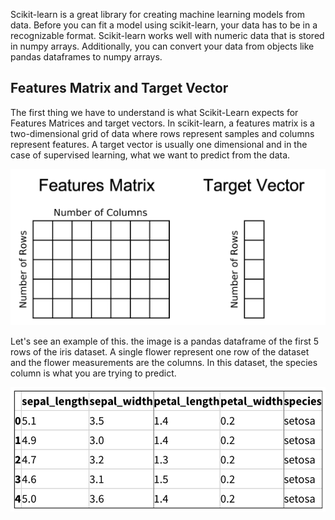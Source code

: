 Scikit-learn is a great library for creating machine learning models from data. Before you can fit a model using scikit-learn, your data has to be in a recognizable format.
Scikit-learn works well with numeric data that is stored in numpy arrays. Additionally, you can convert your data from objects like pandas dataframes to numpy arrays.

## Features Matrix and Target Vector

The first thing we have to understand is what Scikit-Learn expects for Features Matrices and target vectors. 
In scikit-learn, a features matrix is a two-dimensional grid of data where rows represent samples and columns represent features. 
A target vector is usually one dimensional and in the case of supervised learning, what we want to predict from the data. 

![images](featuresMatrixTargetVector.png)

Let's see an example of this. the image is a pandas dataframe of the first 5 rows of the iris dataset. 
A single flower represent one row of the dataset and the flower measurements are the columns. In this dataset, the species column is what you are trying to predict. 

![images](irisFeatureTarget.png)
